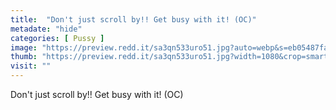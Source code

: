 ```yaml
---
title:  "Don't just scroll by!! Get busy with it! (OC)"
metadate: "hide"
categories: [ Pussy ]
image: "https://preview.redd.it/sa3qn533uro51.jpg?auto=webp&s=eb05487fa5c62057e8bcc9990f7b700fe2f99456"
thumb: "https://preview.redd.it/sa3qn533uro51.jpg?width=1080&crop=smart&auto=webp&s=9ecdec2c3f6943c3b791a2689515ded4a36608a3"
visit: ""
---
```

Don't just scroll by!! Get busy with it! (OC)

